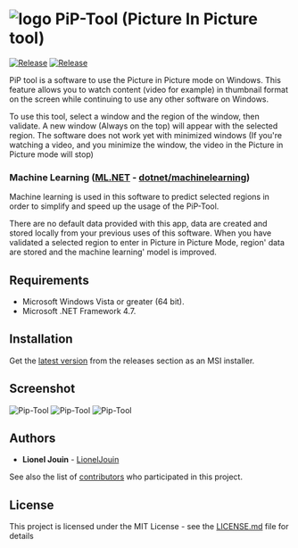 # ![logo][] PiP-Tool (Picture In Picture tool)

[![Release](https://img.shields.io/github/release/LionelJouin/PiP-Tool.svg)](https://github.com/LionelJouin/PiP-Tool/releases)
[![Release](https://img.shields.io/azure-devops/build/lioneljouin/PiP-Tool/3.svg)](https://lioneljouin.visualstudio.com/PiP-Tool)

[logo]: https://i.imgur.com/SMaB1GI.png

PiP tool is a software to use the Picture in Picture mode on Windows. This feature allows you to watch content (video for example) in thumbnail format on the screen while continuing to use any other software on Windows.

To use this tool, select a window and the region of the window, then validate. A new window (Always on the top) will appear with the selected region. The software does not work yet with minimized windows (If you're watching a video, and you minimize the window, the video in the Picture in Picture mode will stop)

### Machine Learning ([ML.NET](https://www.microsoft.com/net/learn/apps/machine-learning-and-ai/ml-dotnet) - [dotnet/machinelearning](https://github.com/dotnet/machinelearning))

Machine learning is used in this software to predict selected regions in order to simplify and speed up the usage of the PiP-Tool. 

There are no default data provided with this app, data are created and stored locally from your previous uses of this software. When you have validated a selected region to enter in Picture in Picture Mode, region' data are stored and the machine learning' model is improved.

## Requirements

* Microsoft Windows Vista or greater (64 bit).
* Microsoft .NET Framework 4.7.

## Installation

Get the [latest version](https://github.com/LionelJouin/PiP-Tool/releases) from the releases section as an MSI installer.

## Screenshot
  
![Pip-Tool](https://i.imgur.com/h53u77B.png)
![Pip-Tool](https://i.imgur.com/Uyth2KG.png)
![Pip-Tool](https://i.imgur.com/wReFIh7.png)

## Authors

* **Lionel Jouin** - [LionelJouin](https://github.com/LionelJouin)  

See also the list of [contributors](https://github.com/LionelJouin/PiP-Tool/graphs/contributors) who participated in this project.

## License

This project is licensed under the MIT License - see the [LICENSE.md](LICENSE.md) file for details
